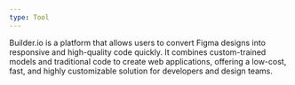```yaml
---
type: Tool
---
```


Builder.io is a platform that allows users to convert Figma designs into responsive and high-quality code quickly. It combines custom-trained models and traditional code to create web applications, offering a low-cost, fast, and highly customizable solution for developers and design teams.